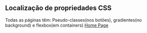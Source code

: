 ## Localização de propriedades CSS

Todas as páginas têm: Pseudo-classes(nos botões), gradientes(no background) e flexbox(em containers)
[Home Page](https://github.com/davMac606/RPIC2/blob/main/index.html)
